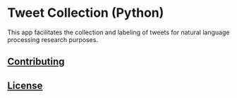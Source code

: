 # Tweet Collection (Python)

This app facilitates the collection and labeling of tweets for natural language processing research purposes.

## [Contributing](CONTRIBUTING.md)

## [License](LICENSE.md)
